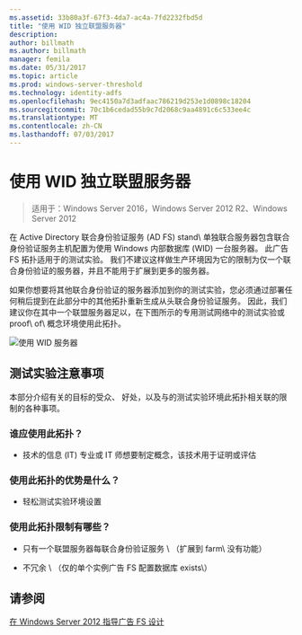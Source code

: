 ```yaml
---
ms.assetid: 33b80a3f-67f3-4da7-ac4a-7fd2232fbd5d
title: "使用 WID 独立联盟服务器"
description: 
author: billmath
ms.author: billmath
manager: femila
ms.date: 05/31/2017
ms.topic: article
ms.prod: windows-server-threshold
ms.technology: identity-adfs
ms.openlocfilehash: 9ec4150a7d3adfaac786219d253e1d0898c18204
ms.sourcegitcommit: 70c1b6cedad55b9c7d2068c9aa4891c6c533ee4c
ms.translationtype: MT
ms.contentlocale: zh-CN
ms.lasthandoff: 07/03/2017
---
```

# <a name="stand-alone-federation-server-using-wid"></a>使用 WID 独立联盟服务器

>适用于：Windows Server 2016，Windows Server 2012 R2、Windows Server 2012

在 Active Directory 联合身份验证服务 \(AD FS\) stand\ 单独联合服务器包含联合身份验证服务主机配置为使用 Windows 内部数据库 \(WID\) 一台服务器。 此广告 FS 拓扑适用于的测试实验。 我们不建议这样做生产环境因为它的限制为仅一个联合身份验证的服务器，并且不能用于扩展到更多的服务器。  
  
如果你想要将其他联合身份验证的服务器添加到你的测试实验，您必须通过部署任何稍后提到在此部分中的其他拓扑重新生成从头联合身份验证服务。 因此，我们建议你在其中一个联盟服务器足以，在下图所示的专用测试网络中的测试实验或 proof\ of\ 概念环境使用此拓扑。  
  
![使用 WID 服务器](media/FedServerWID.gif)  
  
## <a name="test-lab-considerations"></a>测试实验注意事项  
本部分介绍有关的目标的受众、 好处，以及与的测试实验环境此拓扑相关联的限制的各种事项。  
  
### <a name="who-should-use-this-topology"></a>谁应使用此拓扑？  
  
-   技术的信息 \(IT\) 专业或 IT 师想要制定概念，该技术用于证明或评估  
  
### <a name="what-are-the-benefits-of-using-this-topology"></a>使用此拓扑的优势是什么？  
  
-   轻松测试实验环境设置  
  
### <a name="what-are-the-limitations-of-using-this-topology"></a>使用此拓扑限制有哪些？  
  
-   只有一个联盟服务器每联合身份验证服务 \ （扩展到 farm\ 没有功能）  
  
-   不冗余 \ （仅的单个实例广告 FS 配置数据库 exists\）  
  

## <a name="see-also"></a>请参阅
[在 Windows Server 2012 指导广告 FS 设计](AD-FS-Design-Guide-in-Windows-Server-2012.md)
